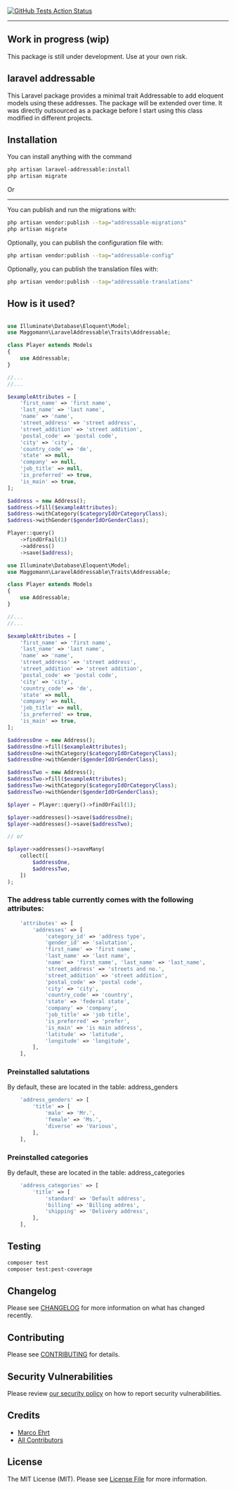 [![GitHub Tests Action Status](https://img.shields.io/github/actions/workflow/status/Maggomann/laravel-addressable/run-tests.yml?branch%3Av0.x&label=tests)](https://github.com/Maggomann/laravel-addressable/actions?query=workflow%3Arun-tests+branch%3beta)

---

## Work in progress (wip)
This package is still under development. Use at your own risk.

## laravel addressable

This Laravel package provides a minimal trait Addressable to add eloquent models using these addresses. The package will be extended over time. It was directly outsourced as a package before I start using this class modified in different projects.

## Installation

You can install anything with the command

```bash
php artisan laravel-addressable:install
php artisan migrate
```

Or

---

You can publish and run the migrations with:

```bash
php artisan vendor:publish --tag="addressable-migrations"
php artisan migrate
```

Optionally, you can publish the configuration file with:

```bash
php artisan vendor:publish --tag="addressable-config"
```

Optionally, you can publish the translation files with:

```bash
php artisan vendor:publish --tag="addressable-translations"
```

## How is it used?

```php

use Illuminate\Database\Eloquent\Model;
use Maggomann\LaravelAddressable\Traits\Addressable;

class Player extends Models
{
    use Addressable;
}

//...
//...

$exampleAttributes = [
    'first_name' => 'first name',
    'last_name' => 'last name',
    'name' => 'name',
    'street_address' => 'street address',
    'street_addition' => 'street addition',
    'postal_code' => 'postal code',
    'city' => 'city',
    'country_code' => 'de',
    'state' => null,
    'company' => null,
    'job_title' => null,
    'is_preferred' => true,
    'is_main' => true,
];

$address = new Address();
$address->fill($exampleAttributes);
$address->withCategory($categoryIdOrCategoryClass);
$address->withGender($genderIdOrGenderClass);

Player::query()
    ->findOrFail(1)
    ->address()
    ->save($address);

```

```php
use Illuminate\Database\Eloquent\Model;
use Maggomann\LaravelAddressable\Traits\Addressable;

class Player extends Models
{
    use Addressable;
}

//...
//...

$exampleAttributes = [
    'first_name' => 'first name',
    'last_name' => 'last name',
    'name' => 'name',
    'street_address' => 'street address',
    'street_addition' => 'street addition',
    'postal_code' => 'postal code',
    'city' => 'city',
    'country_code' => 'de',
    'state' => null,
    'company' => null,
    'job_title' => null,
    'is_preferred' => true,
    'is_main' => true,
];

$addressOne = new Address();
$addressOne->fill($exampleAttributes);
$addressOne->withCategory($categoryIdOrCategoryClass);
$addressOne->withGender($genderIdOrGenderClass);

$addressTwo = new Address();
$addressTwo->fill($exampleAttributes);
$addressTwo->withCategory($categoryIdOrCategoryClass);
$addressTwo->withGender($genderIdOrGenderClass);

$player = Player::query()->findOrFail(1);

$player->addresses()->save($addressOne);
$player->addresses()->save($addressTwo);

// or

$player->addresses()->saveMany(
    collect([
        $addressOne,
        $addressTwo,
    ])
);

```

### The address table currently comes with the following attributes:

```php
    'attributes' => [
        'addresses' => [
            'category_id' => 'address type',
            'gender_id' => 'salutation',
            'first_name' => 'first name',
            'last_name' => 'last name',
            'name' => 'first_name', 'last_name' => 'last_name',
            'street_address' => 'streets and no.',
            'street_addition' => 'street addition',
            'postal_code' => 'postal code',
            'city' => 'city',
            'country_code' => 'country',
            'state' => 'federal state',
            'company' => 'company',
            'job_title' => 'job title',
            'is_preferred' => 'prefer',
            'is_main' => 'is main address',
            'latitude' => 'latitude',
            'longitude' => 'longitude',
        ],
    ],
```

### Preinstalled salutations

By default, these are located in the table: address_genders

```php
    'address_genders' => [
        'title' => [
            'male' => 'Mr.',
            'female' => 'Ms.',
            'diverse' => 'Various',
        ],
    ],
```

### Preinstalled categories

By default, these are located in the table: address_categories

```php
    'address_categories' => [
        'title' => [
            'standard' => 'Default address',
            'billing' => 'Billing addres',
            'shipping' => 'Delivery address',
        ],
    ],
```

## Testing

```bash
composer test
composer test:pest-coverage
```

## Changelog

Please see [CHANGELOG](CHANGELOG.md) for more information on what has changed recently.

## Contributing

Please see [CONTRIBUTING](.github/CONTRIBUTING.md) for details.

## Security Vulnerabilities

Please review [our security policy](../../security/policy) on how to report security vulnerabilities.

## Credits

- [Marco Ehrt](https://github.com/Maggomann)
- [All Contributors](../../contributors)

## License

The MIT License (MIT). Please see [License File](LICENSE.md) for more information.
